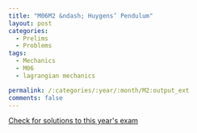 ```yaml
---
title: "M06M2 &ndash; Huygens’ Pendulum"
layout: post
categories:
  - Prelims
  - Problems
tags:
  - Mechanics
  - M06
  - lagrangian mechanics

permalink: /:categories/:year/:month/M2:output_ext
comments: false
---
```

<object data="2006M2M.pdf" type="application/pdf" width="100%" height="500"></object>
<div class="message"><a href='https://princetonprelim.com/prelim/17/'>Check for solutions to this year's exam</a></div>